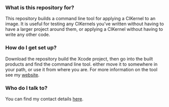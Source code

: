 ### What is this repository for? ###

This repository builds a command line tool for applying a CIKernel to an image. It is useful for testing any CIKernels you've written without having to have a larger project around them, or applying a CIKernel without having to write any other code.

### How do I get set up? ###

Download the repository build the Xcode project, then go into the built products and find the command line tool. either move it to somewhere in your path, or use it from where you are. For more information on the tool see my [website](http://www.twistedape.me.uk/blog/2013/08/15/tool-to-apply-cikernel/).

### Who do I talk to? ###

You can find my contact details [here](http://www.twistedape.me.uk/blog/contact).